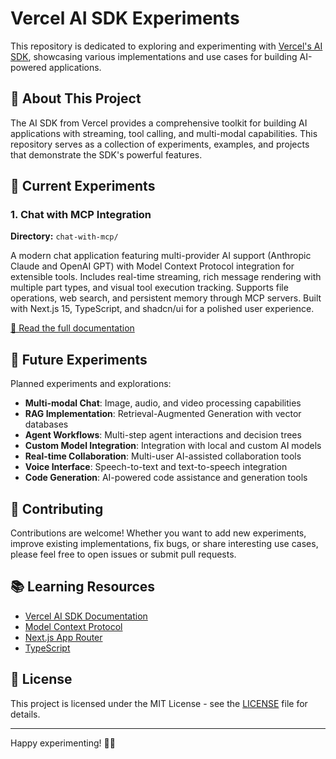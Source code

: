 # Vercel AI SDK Experiments

This repository is dedicated to exploring and experimenting with [Vercel's AI SDK](https://sdk.vercel.ai), showcasing various implementations and use cases for building AI-powered applications.

## 🎯 About This Project

The AI SDK from Vercel provides a comprehensive toolkit for building AI applications with streaming, tool calling, and multi-modal capabilities. This repository serves as a collection of experiments, examples, and projects that demonstrate the SDK's powerful features.

## 🚀 Current Experiments

### 1. Chat with MCP Integration
**Directory:** `chat-with-mcp/`

A modern chat application featuring multi-provider AI support (Anthropic Claude and OpenAI GPT) with Model Context Protocol integration for extensible tools. Includes real-time streaming, rich message rendering with multiple part types, and visual tool execution tracking. Supports file operations, web search, and persistent memory through MCP servers. Built with Next.js 15, TypeScript, and shadcn/ui for a polished user experience.

[📖 Read the full documentation](./chat-with-mcp/README.md)

## 🔮 Future Experiments

Planned experiments and explorations:

- **Multi-modal Chat**: Image, audio, and video processing capabilities
- **RAG Implementation**: Retrieval-Augmented Generation with vector databases
- **Agent Workflows**: Multi-step agent interactions and decision trees
- **Custom Model Integration**: Integration with local and custom AI models
- **Real-time Collaboration**: Multi-user AI-assisted collaboration tools
- **Voice Interface**: Speech-to-text and text-to-speech integration
- **Code Generation**: AI-powered code assistance and generation tools

## 🤝 Contributing

Contributions are welcome! Whether you want to add new experiments, improve existing implementations, fix bugs, or share interesting use cases, please feel free to open issues or submit pull requests.

## 📚 Learning Resources

- [Vercel AI SDK Documentation](https://sdk.vercel.ai)
- [Model Context Protocol](https://modelcontextprotocol.io/)
- [Next.js App Router](https://nextjs.org/docs)
- [TypeScript](https://www.typescriptlang.org/docs/)

## 📄 License

This project is licensed under the MIT License - see the [LICENSE](LICENSE) file for details.

---

Happy experimenting! 🧪✨